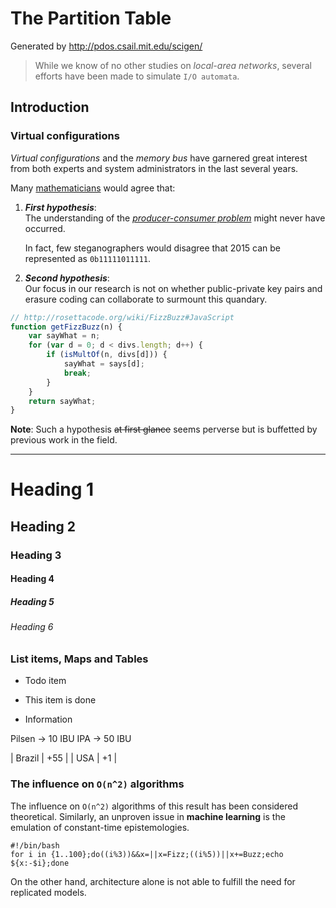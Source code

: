 The Partition Table
===================

Generated by http://pdos.csail.mit.edu/scigen/

> While we know of no other studies on _local-area networks_, several efforts have been made
> to simulate `I/O automata`.

Introduction
------------

### Virtual configurations

*Virtual configurations* and the *memory bus* have garnered great interest from both experts and system administrators in the last several years.

Many [mathematicians][1] would agree that:

1. ***First hypothesis***:  
   The understanding of the [_producer-consumer problem_](http://en.wikipedia.org/wiki/Producer–consumer_problem) might never have occurred.

   In fact, few steganographers would disagree that 2015 can be represented as `0b11111011111`.

2. ***Second hypothesis***:  
   Our focus in our research is not on whether public-private key pairs and erasure coding can collaborate to surmount this quandary.

``` js
// http://rosettacode.org/wiki/FizzBuzz#JavaScript
function getFizzBuzz(n) {
    var sayWhat = n;
    for (var d = 0; d < divs.length; d++) {
        if (isMultOf(n, divs[d])) {
            sayWhat = says[d];
            break;
        }
    }
    return sayWhat;
}
```

**Note**: Such a hypothesis ~~at first glance~~ seems perverse but is buffetted by previous work in the field.

   *   *   *

# Heading 1
## Heading 2
### Heading 3
#### Heading 4
##### Heading 5
###### Heading 6

### List items, Maps and Tables

- Todo item
+ This item is done
* Information

Pilsen → 10 IBU
IPA → 50 IBU

| Brazil | +55 |
| USA    | +1  |

### The influence on `O(n^2)` algorithms

The influence on `O(n^2)` algorithms of this result has been considered theoretical. Similarly, an unproven issue in **machine learning** is the emulation of constant-time epistemologies.

    #!/bin/bash
    for i in {1..100};do((i%3))&&x=||x=Fizz;((i%5))||x+=Buzz;echo ${x:-$i};done

On the other hand, architecture alone is not able to fulfill the need for replicated models.

[1]: http://en.wikipedia.org/wiki/Mathematician
